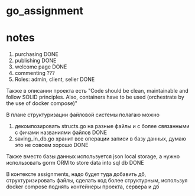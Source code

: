 # go_assignment


# notes
1) purchasing DONE
2) publishing DONE
3) welcome page DONE
4) commenting ???
5) Roles: admin, client, seller DONE 

Также в описании проекта есть "Code should be clean, maintainable and follow SOLID principles. Also, containers have to be used (orchestrate by the use of docker compose)"

В плане структуризации файловой системы полагаю можно 
1) декомпозировать structs.go на разные файлы и с более связанными с фичами названиями файлов DONE
2) saving_in_db.go хранит все операции записи в базу данных, думаю это не совсем хорошо DONE

Также вместо базы данных используется json local storage, а нужно использовать gorm ORM to store data into sql db DONE

В контексте assignments, надо будет туда добавить дб, структуризировать файлы, сделать код более структурным, используя docker compose поднять контейнеры проекта, сервера и дб
